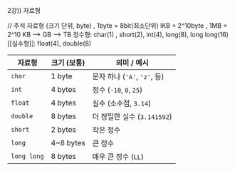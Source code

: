 2강)) 자료형

// 주석
자료형 (크기 단위, byte) , 1byte = 8bit(최소단위)
lKB = 2^10byte , 1MB = 2^10 KB --> GB --> TB 
정수형: char(1) , short(2), int(4), long(8), long long(16)
[[실수형]]: float(4), double(8)

|자료형|크기 (보통)|의미 / 예시|
|---|---|---|
|`char`|1 byte|문자 하나 (`'A'`, `'z'`, 등)|
|`int`|4 bytes|정수 (`-10`, `0`, `25`)|
|`float`|4 bytes|실수 (소수점, `3.14`)|
|`double`|8 bytes|더 정밀한 실수 (`3.141592`)|
|`short`|2 bytes|작은 정수|
|`long`|4~8 bytes|큰 정수|
|`long long`|8 bytes|매우 큰 정수 (`LL`)|


